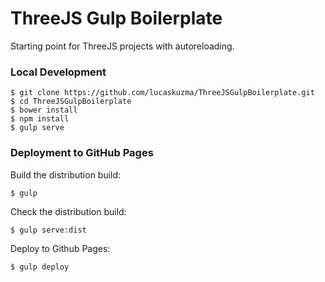 # ThreeJS Gulp Boilerplate

Starting point for ThreeJS projects with autoreloading.

### Local Development

```
$ git clone https://github.com/lucaskuzma/ThreeJSGulpBoilerplate.git
$ cd ThreeJSGulpBoilerplate
$ bower install
$ npm install
$ gulp serve
```

### Deployment to GitHub Pages

Build the distribution build:

```
$ gulp
```

Check the distribution build:

```
$ gulp serve:dist
```

Deploy to Github Pages:

```
$ gulp deploy
```